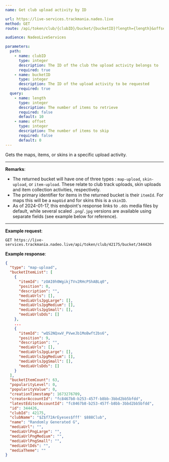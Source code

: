 ```yaml
---
name: Get club upload activity by ID

url: https://live-services.trackmania.nadeo.live
method: GET
route: /api/token/club/{clubID}/bucket/{bucketID}?length={length}&offset={offset}

audience: NadeoLiveServices

parameters:
  path:
    - name: clubID
      type: integer
      description: The ID of the club the upload activity belongs to
      required: true
    - name: bucketID
      type: integer
      description: The ID of the upload activity to be requested
      required: true
  query:
    - name: length
      type: integer
      description: The number of items to retrieve
      required: false
      default: 10
    - name: offset
      type: integer
      description: The number of items to skip
      required: false
      default: 0
---
```


Gets the maps, items, or skins in a specific upload activity.

---

**Remarks**:

- The returned bucket will have one of three types : `map-upload`, `skin-upload`, or `item-upload`. These relate to club track uploads, skin uploads and item collection activities, respectively.
- The primary identifier for items in the returned bucket is their `itemId`. For maps this will be a `mapUid` and for skins this is a `skinID`.
- As of 2024-01-17, this endpoint's response links to `.dds` media files by default, while several scaled `.png`/`.jpg` versions are available using separate fields (see example below for reference).

---

**Example request**:

```plain
GET https://live-services.trackmania.nadeo.live/api/token/club/42175/bucket/344426
```

**Example response**:

```json
{
  "type": "map-upload",
  "bucketItemList": [
    {
      "itemId": "zOAI0h0WgikjTVv2RHcPShABLq0",
      "position": 0,
      "description": "",
      "mediaUrls": [],
      "mediaUrlsJpgLarge": [],
      "mediaUrlsJpgMedium": [],
      "mediaUrlsJpgSmall": [],
      "mediaUrlsDds": []
    },
    ...
    {
      "itemId": "wQS2NQxwV_PVweJb1MoBwft2bs6",
      "position": 9,
      "description": "",
      "mediaUrls": [],
      "mediaUrlsJpgLarge": [],
      "mediaUrlsJpgMedium": [],
      "mediaUrlsJpgSmall": [],
      "mediaUrlsDds": []
    }
  ],
  "bucketItemCount": 63,
  "popularityLevel": 0,
  "popularityValue": 0,
  "creationTimestamp": 1673276709,
  "creatorAccountId": "fc8467b8-b253-457f-b8bb-3bbd2bb5bfdd",
  "latestEditorAccountId": "fc8467b8-b253-457f-b8bb-3bbd2bb5bfdd",
  "id": 344426,
  "clubId": 42175,
  "clubName": "$Z$f72ArEyeses$fff' $888Club",
  "name": "Randomly Generated G",
  "mediaUrl": "",
  "mediaUrlPngLarge": "",
  "mediaUrlPngMedium": "",
  "mediaUrlPngSmall": "",
  "mediaUrlDds": "",
  "mediaTheme": ""
}
```
